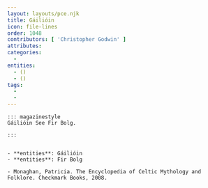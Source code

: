 ```yaml
---
layout: layouts/pce.njk
title: Gáilióin
icon: file-lines
order: 1048
contributors: [ 'Christopher Godwin' ]
attributes:
categories:
  - 
entities:
  - ()
  - ()
tags:
  - 
  - 
---
```

``` tab [group1:Info]
::: magazinestyle
Gáilióin See Fir Bolg.

:::
```
``` tab [group1:Attributes]
```
``` tab [group1:Entities]
- **entities**: Gáilióin
- **entities**: Fir Bolg
```
``` tab [group1:Sources]
- Monaghan, Patricia. The Encyclopedia of Celtic Mythology and Folklore. Checkmark Books, 2008.
```
